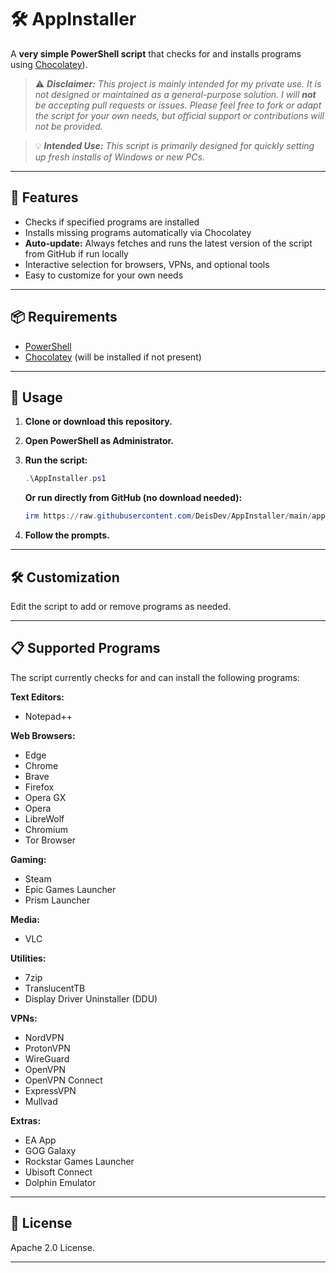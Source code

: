 # 🛠️ AppInstaller

A **very simple PowerShell script** that checks for and installs programs using [Chocolatey](https://chocolatey.org/)).

> ⚠️ _**Disclaimer:** This project is mainly intended for my private use. It is not designed or maintained as a general-purpose solution. I will **not** be accepting pull requests or issues. Please feel free to fork or adapt the script for your own needs, but official support or contributions will not be provided._

> 💡 _**Intended Use:** This script is primarily designed for quickly setting up fresh installs of Windows or new PCs._

---

## 🚀 Features

- Checks if specified programs are installed
- Installs missing programs automatically via Chocolatey
- **Auto-update:** Always fetches and runs the latest version of the script from GitHub if run locally
- Interactive selection for browsers, VPNs, and optional tools
- Easy to customize for your own needs

---

## 📦 Requirements

- [PowerShell](https://docs.microsoft.com/en-us/powershell/)
- [Chocolatey](https://chocolatey.org/install) (will be installed if not present)

---

## 📝 Usage

1. **Clone or download this repository.**
2. **Open PowerShell as Administrator.**
3. **Run the script:**

   ```powershell
   .\AppInstaller.ps1
   ```

   **Or run directly from GitHub (no download needed):**

   ```powershell
   irm https://raw.githubusercontent.com/DeisDev/AppInstaller/main/appinstaller.ps1 | iex
   ```

4. **Follow the prompts.**

---

## 🛠️ Customization

Edit the script to add or remove programs as needed.

---

## 📋 Supported Programs

The script currently checks for and can install the following programs:

**Text Editors:**
- Notepad++

**Web Browsers:**
- Edge
- Chrome
- Brave
- Firefox
- Opera GX
- Opera
- LibreWolf
- Chromium
- Tor Browser

**Gaming:**
- Steam
- Epic Games Launcher
- Prism Launcher

**Media:**
- VLC

**Utilities:**
- 7zip
- TranslucentTB
- Display Driver Uninstaller (DDU)

**VPNs:**
  - NordVPN
  - ProtonVPN
  - WireGuard
  - OpenVPN
  - OpenVPN Connect
  - ExpressVPN
  - Mullvad

**Extras:**
- EA App
- GOG Galaxy
- Rockstar Games Launcher
- Ubisoft Connect
- Dolphin Emulator

---

## 📄 License

Apache 2.0 License.

---
